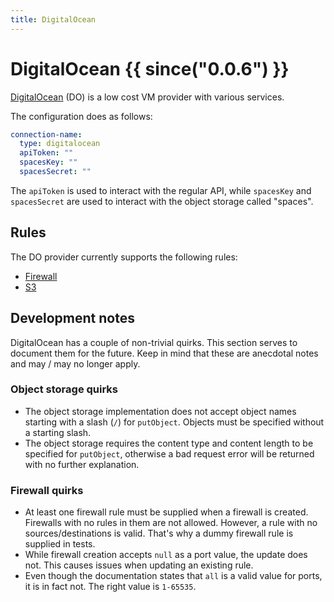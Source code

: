 ```yaml
---
title: DigitalOcean
---
```


# DigitalOcean {{ since("0.0.6") }}

[DigitalOcean](https://www.digitalocean.com/) (DO) is a low cost VM provider with various services.

The configuration does as follows:

```yaml
connection-name:
  type: digitalocean
  apiToken: ""
  spacesKey: ""
  spacesSecret: ""
``` 

The `apiToken` is used to interact with the regular API, while `spacesKey` and `spacesSecret` are used to interact with
the object storage called "spaces".

## Rules

The DO provider currently supports the following rules:

- [Firewall](../rules/firewall.md)
- [S3](../rules/s3.md)

## Development notes

DigitalOcean has a couple of non-trivial quirks. This section serves to document them for the future. Keep in mind that
these are anecdotal notes and may / may no longer apply.

### Object storage quirks

- The object storage implementation does not accept object names starting with a slash (`/`) for `putObject`. Objects
  must be specified without a starting slash.
- The object storage requires the content type and content length to be specified for `putObject`, otherwise a bad
  request error will be returned with no further explanation.
  
### Firewall quirks

- At least one firewall rule must be supplied when a firewall is created. Firewalls with no rules in them are not
  allowed. However, a rule with no sources/destinations is valid. That's why a dummy firewall rule is supplied in tests.
- While firewall creation accepts `null` as a port value, the update does not. This causes issues when updating an
  existing rule.
- Even though the documentation states that `all` is a valid value for ports, it is in fact not. The right
  value is `1-65535`.